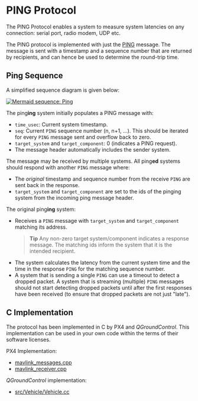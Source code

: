 # PING Protocol

The PING Protocol enables a system to measure system latencies on any connection: serial port, radio modem, UDP etc.

The PING protocol is implemented with just the [PING](../messages/common.md#PING) message.
The message is sent with a timestamp and a sequence number that are returned by recipients, and can hence be used to determine the round-trip time.

## Ping Sequence

A simplified sequence diagram is given below:

[![Mermaid sequence: Ping](https://mermaid.ink/img/eyJjb2RlIjoic2VxdWVuY2VEaWFncmFtO1xuICAgIHBhcnRpY2lwYW50IFBJTkcoaW5nKVxuICAgIHBhcnRpY2lwYW50IFBJTkcoZWQpXG4gICAgUElORyhpbmcpLT4-UElORyhlZCk6IFBJTkcgKHNlcTogbiwgc3lzL2NvbXA9MClcbiAgICBQSU5HKGluZyktPj5QSU5HKGluZyk6IFdhaXQgcmVzcG9uc2VcbiAgICBQSU5HKGVkKS0-PlBJTkcoaW5nKTogUElORyAoc2VxIG4sIHN5cy9jb21wID4gMClcbiAgICBQSU5HKGluZyktPj5QSU5HKGluZyk6IENhbGN1bGF0ZSByb3VuZC10cmlwIHRpbWUiLCJtZXJtYWlkIjp7InRoZW1lIjoiZGVmYXVsdCJ9LCJ1cGRhdGVFZGl0b3IiOmZhbHNlfQ)](https://mermaid-js.github.io/mermaid-live-editor/#/edit/eyJjb2RlIjoic2VxdWVuY2VEaWFncmFtO1xuICAgIHBhcnRpY2lwYW50IFBJTkcoaW5nKVxuICAgIHBhcnRpY2lwYW50IFBJTkcoZWQpXG4gICAgUElORyhpbmcpLT4-UElORyhlZCk6IFBJTkcgKHNlcTogbiwgc3lzL2NvbXA9MClcbiAgICBQSU5HKGluZyktPj5QSU5HKGluZyk6IFdhaXQgcmVzcG9uc2VcbiAgICBQSU5HKGVkKS0-PlBJTkcoaW5nKTogUElORyAoc2VxIG4sIHN5cy9jb21wID4gMClcbiAgICBQSU5HKGluZyktPj5QSU5HKGluZyk6IENhbGN1bGF0ZSByb3VuZC10cmlwIHRpbWUiLCJtZXJtYWlkIjp7InRoZW1lIjoiZGVmYXVsdCJ9LCJ1cGRhdGVFZGl0b3IiOmZhbHNlfQ)

<!-- Original sequence
sequenceDiagram;
    participant PING(ing)
    participant PING(ed)
    PING(ing)->>PING(ed): PING (seq: n, sys/comp=0)
    PING(ing)->>PING(ing): Wait response
    PING(ed)->>PING(ing): PING (seq n, sys/comp > 0)
    PING(ing)->>PING(ing): Calculate round-trip time
-->


The ping**ing** system initially populates a PING message with:
- `time_usec`: Current system timestamp.
- `seq`: Current `PING` sequence number (n, n+1, ...). 
  This should be iterated for every `PING` message sent and overflow back to zero.
- `target_system` and `target_component`: 0 (indicates a PING request).
- The message header automatically includes the sender system.

The message may be received by multiple systems.
All ping**ed** systems should respond with another `PING` message where:
- The *original* timestamp and sequence number from the receive `PING` are sent back in the response.
- `target_system` and `target_component` are set to the ids of the pinging system from the incoming ping message header.

The original ping**ing** system:
- Receives a `PING` message with `target_system` and `target_component` matching its address.
  > **Tip** Any non-zero target system/component indicates a response message.
    The matching ids inform the system that it is the intended recipient.
- The system calculates the latency from the current system time and the time in the response `PING` for the matching sequence number.
- A system that is sending a single `PING` can use a timeout to detect a dropped packet.
  A system that is streaming (multiple) `PING` messages should not start detecting dropped packets until after the first responses have been received (to ensure that dropped packets are not just "late").

## C Implementation

The protocol has been implemented in C by PX4 and *QGroundControl*.
This implementation can be used in your own code within the terms of their software licenses.

PX4 Implementation:
- [mavlink_messages.cpp](https://github.com/PX4/Firmware/blob/master/src/modules/mavlink/mavlink_messages.cpp)
- [mavlink_receiver.cpp](https://github.com/PX4/Firmware/blob/master/src/modules/mavlink/mavlink_receiver.cpp)

*QGroundControl* implementation:
- [src/Vehicle/Vehicle.cc](https://github.com/mavlink/qgroundcontrol/blob/master/src/Vehicle/Vehicle.cc)

<!-- 
ArduPilot
* TBD - can't find any example it has been implemented.
-->
